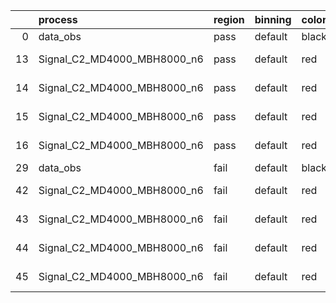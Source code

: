 |    | process                     | region   | binning   | color   | process_type   |   scale | variation   | source_filename                                                      | source_histname    | alias                       | title     |   combine_idx |     lnN |   shapes | syst_type   | direction   | variation_alias   |
|---:|:----------------------------|:---------|:----------|:--------|:---------------|--------:|:------------|:---------------------------------------------------------------------|:-------------------|:----------------------------|:----------|--------------:|--------:|---------:|:------------|:------------|:------------------|
|  0 | data_obs                    | pass     | default   | black   | DATA           |       1 | nominal     | ./histograms_for_2DAlphabet_v18//BH_Data.root                        | hpass              | Data                        | Data      |           nan | nan     |      nan | nan         | nan         | nan               |
| 13 | Signal_C2_MD4000_MBH8000_n6 | pass     | default   | red     | SIGNAL         |       1 | lumi        | ./histograms_for_2DAlphabet_v18//BH_Signal_C2_MD4000_MBH8000_n6.root | hpass              | Signal_C2_MD4000_MBH8000_n6 | BH signal |           nan |   1.016 |      nan | lnN         | nan         | nan               |
| 14 | Signal_C2_MD4000_MBH8000_n6 | pass     | default   | red     | SIGNAL         |       1 | SVM         | ./histograms_for_2DAlphabet_v18//BH_Signal_C2_MD4000_MBH8000_n6.root | hpass_SVMsyst_up   | Signal_C2_MD4000_MBH8000_n6 | BH signal |           nan | nan     |        1 | shapes      | Up          | SVMsyst           |
| 15 | Signal_C2_MD4000_MBH8000_n6 | pass     | default   | red     | SIGNAL         |       1 | SVM         | ./histograms_for_2DAlphabet_v18//BH_Signal_C2_MD4000_MBH8000_n6.root | hpass_SVMsyst_down | Signal_C2_MD4000_MBH8000_n6 | BH signal |           nan | nan     |        1 | shapes      | Down        | SVMsyst           |
| 16 | Signal_C2_MD4000_MBH8000_n6 | pass     | default   | red     | SIGNAL         |       1 | nominal     | ./histograms_for_2DAlphabet_v18//BH_Signal_C2_MD4000_MBH8000_n6.root | hpass              | Signal_C2_MD4000_MBH8000_n6 | BH signal |           nan | nan     |      nan | nan         | nan         | nan               |
| 29 | data_obs                    | fail     | default   | black   | DATA           |       1 | nominal     | ./histograms_for_2DAlphabet_v18//BH_Data.root                        | hfail              | Data                        | Data      |           nan | nan     |      nan | nan         | nan         | nan               |
| 42 | Signal_C2_MD4000_MBH8000_n6 | fail     | default   | red     | SIGNAL         |       1 | lumi        | ./histograms_for_2DAlphabet_v18//BH_Signal_C2_MD4000_MBH8000_n6.root | hfail              | Signal_C2_MD4000_MBH8000_n6 | BH signal |           nan |   1.016 |      nan | lnN         | nan         | nan               |
| 43 | Signal_C2_MD4000_MBH8000_n6 | fail     | default   | red     | SIGNAL         |       1 | SVM         | ./histograms_for_2DAlphabet_v18//BH_Signal_C2_MD4000_MBH8000_n6.root | hfail_SVMsyst_up   | Signal_C2_MD4000_MBH8000_n6 | BH signal |           nan | nan     |        1 | shapes      | Up          | SVMsyst           |
| 44 | Signal_C2_MD4000_MBH8000_n6 | fail     | default   | red     | SIGNAL         |       1 | SVM         | ./histograms_for_2DAlphabet_v18//BH_Signal_C2_MD4000_MBH8000_n6.root | hfail_SVMsyst_down | Signal_C2_MD4000_MBH8000_n6 | BH signal |           nan | nan     |        1 | shapes      | Down        | SVMsyst           |
| 45 | Signal_C2_MD4000_MBH8000_n6 | fail     | default   | red     | SIGNAL         |       1 | nominal     | ./histograms_for_2DAlphabet_v18//BH_Signal_C2_MD4000_MBH8000_n6.root | hfail              | Signal_C2_MD4000_MBH8000_n6 | BH signal |           nan | nan     |      nan | nan         | nan         | nan               |